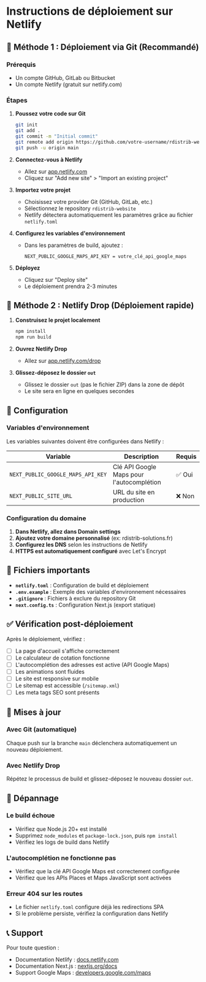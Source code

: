 # Instructions de déploiement sur Netlify

## 🚀 Méthode 1 : Déploiement via Git (Recommandé)

### Prérequis
- Un compte GitHub, GitLab ou Bitbucket
- Un compte Netlify (gratuit sur netlify.com)

### Étapes

1. **Poussez votre code sur Git**
   ```bash
   git init
   git add .
   git commit -m "Initial commit"
   git remote add origin https://github.com/votre-username/rdistrib-website.git
   git push -u origin main
   ```

2. **Connectez-vous à Netlify**
   - Allez sur [app.netlify.com](https://app.netlify.com)
   - Cliquez sur "Add new site" > "Import an existing project"

3. **Importez votre projet**
   - Choisissez votre provider Git (GitHub, GitLab, etc.)
   - Sélectionnez le repository `rdistrib-website`
   - Netlify détectera automatiquement les paramètres grâce au fichier `netlify.toml`

4. **Configurez les variables d'environnement**
   - Dans les paramètres de build, ajoutez :
     ```
     NEXT_PUBLIC_GOOGLE_MAPS_API_KEY = votre_clé_api_google_maps
     ```

5. **Déployez**
   - Cliquez sur "Deploy site"
   - Le déploiement prendra 2-3 minutes

## 🎯 Méthode 2 : Netlify Drop (Déploiement rapide)

1. **Construisez le projet localement**
   ```bash
   npm install
   npm run build
   ```

2. **Ouvrez Netlify Drop**
   - Allez sur [app.netlify.com/drop](https://app.netlify.com/drop)

3. **Glissez-déposez le dossier `out`**
   - Glissez le dossier `out` (pas le fichier ZIP) dans la zone de dépôt
   - Le site sera en ligne en quelques secondes

## 🔧 Configuration

### Variables d'environnement

Les variables suivantes doivent être configurées dans Netlify :

| Variable | Description | Requis |
|----------|-------------|--------|
| `NEXT_PUBLIC_GOOGLE_MAPS_API_KEY` | Clé API Google Maps pour l'autocomplétion | ✅ Oui |
| `NEXT_PUBLIC_SITE_URL` | URL du site en production | ❌ Non |

### Configuration du domaine

1. **Dans Netlify, allez dans Domain settings**
2. **Ajoutez votre domaine personnalisé** (ex: rdistrib-solutions.fr)
3. **Configurez les DNS** selon les instructions de Netlify
4. **HTTPS est automatiquement configuré** avec Let's Encrypt

## 📝 Fichiers importants

- **`netlify.toml`** : Configuration de build et déploiement
- **`.env.example`** : Exemple des variables d'environnement nécessaires
- **`.gitignore`** : Fichiers à exclure du repository Git
- **`next.config.ts`** : Configuration Next.js (export statique)

## ✅ Vérification post-déploiement

Après le déploiement, vérifiez :

- [ ] La page d'accueil s'affiche correctement
- [ ] Le calculateur de cotation fonctionne
- [ ] L'autocomplétion des adresses est active (API Google Maps)
- [ ] Les animations sont fluides
- [ ] Le site est responsive sur mobile
- [ ] Le sitemap est accessible (`/sitemap.xml`)
- [ ] Les meta tags SEO sont présents

## 🔄 Mises à jour

### Avec Git (automatique)
Chaque push sur la branche `main` déclenchera automatiquement un nouveau déploiement.

### Avec Netlify Drop
Répétez le processus de build et glissez-déposez le nouveau dossier `out`.

## 🚨 Dépannage

### Le build échoue
- Vérifiez que Node.js 20+ est installé
- Supprimez `node_modules` et `package-lock.json`, puis `npm install`
- Vérifiez les logs de build dans Netlify

### L'autocomplétion ne fonctionne pas
- Vérifiez que la clé API Google Maps est correctement configurée
- Vérifiez que les APIs Places et Maps JavaScript sont activées

### Erreur 404 sur les routes
- Le fichier `netlify.toml` configure déjà les redirections SPA
- Si le problème persiste, vérifiez la configuration dans Netlify

## 📞 Support

Pour toute question :
- Documentation Netlify : [docs.netlify.com](https://docs.netlify.com)
- Documentation Next.js : [nextjs.org/docs](https://nextjs.org/docs)
- Support Google Maps : [developers.google.com/maps](https://developers.google.com/maps)